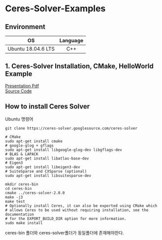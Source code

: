 # Ceres-Solver-Examples

## Environment
|OS|Language|
|:---:|:---:|
|Ubuntu 18.04.6 LTS|C++|  

## 1. Ceres-Solver Installation, CMake, HelloWorld Example
[Presentation Pdf](https://github.com/Lee-JaeWon/Ceres-Solver-Examples/blob/main/ceres/ceres-solver/helloworld_example/1229.pdf)
<br>
[Source Code](https://github.com/Lee-JaeWon/Ceres-Solver-Examples/tree/main/ceres/ceres-solver/helloworld_example)

## How to install Ceres Solver
Ubuntu 명령어
```
git clone https://ceres-solver.googlesource.com/ceres-solver

# CMake
sudo apt-get install cmake
# google-glog + gflags
sudo apt-get install libgoogle-glog-dev libgflags-dev
# BLAS & LAPACK
sudo apt-get install libatlas-base-dev
# Eigen3
sudo apt-get install libeigen3-dev
# SuiteSparse and CXSparse (optional)
sudo apt-get install libsuitesparse-dev

mkdir ceres-bin
cd ceres-bin
cmake ../ceres-solver-2.0.0
make -j3
make test
# Optionally install Ceres, it can also be exported using CMake which
# allows Ceres to be used without requiring installation, see the documentation
# for the EXPORT_BUILD_DIR option for more information.
sudo make install
```
ceres-bin 폴더와 ceres-solver폴더가 동일폴더에 존재해야한다.


